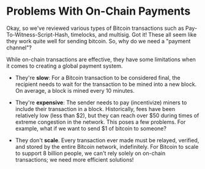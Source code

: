 # Problems With On-Chain Payments

Okay, so we've reviewed various types of Bitcoin transactions such as Pay-To-Witness-Script-Hash, timelocks, and multisig. Got it! These all seem like they work quite well for sending bitcoin. So, why do we need a "payment channel"? 

While on-chain transactions are effective, they have some limitations when it comes to creating a global payment system. 

- They're **slow**: For a Bitcoin transaction to be considered final, the recipient needs to wait for the transaction to be mined into a new block. On average, a block is mined every 10 minutes.

- They're **expensive**: The sender needs to pay (incentivize) miners to include their transaction in a block. Historically, fees have been relatively low (less than $2), but they can reach over $50 during times of extreme congestion in the network. This poses a few problems. For example, what if we want to send $1 of bitcoin to someone?

- They don't **scale**. Every transaction ever made must be relayed, verified, and stored by the entire Bitcoin network, indefinitely. For Bitcoin to scale to support 8 billion people, we can't rely solely on on-chain transactions; we need more efficient solutions!